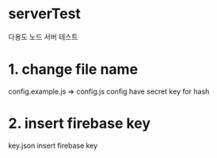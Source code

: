 # serverTest
다용도 노드 서버 테스트

# 1. change file name
config.example.js => config.js
config have secret key for hash

# 2. insert firebase key
key.json insert firebase key

